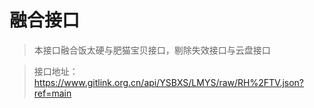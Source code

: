 # 融合接口

> 本接口融合饭太硬与肥猫宝贝接口，剔除失效接口与云盘接口
  
> 接口地址：https://www.gitlink.org.cn/api/YSBXS/LMYS/raw/RH%2FTV.json?ref=main
